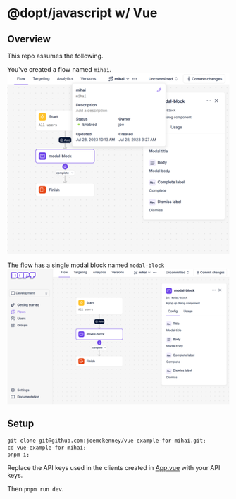 # @dopt/javascript w/ Vue

## Overview

This repo assumes the following.

You've created a flow named `mihai`.
![Flow Details](./flow-details.png)

The flow has a single modal block named `modal-block`
![Block Details](./block-details.png)

## Setup

```
git clone git@github.com:joemckenney/vue-example-for-mihai.git;
cd vue-example-for-mihai;
pnpm i;
```

Replace the API keys used in the clients created in [App.vue](./src/App.vue) with your API keys.

Then `pnpm run dev`.
